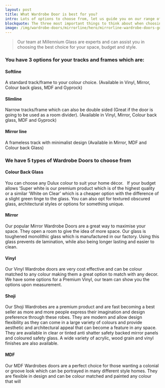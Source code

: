 ```yaml
---
layout: post
title: What Wardrobe Door is best for you? 
intro: Lots of options to choose from, let us guide you on our range of Softline, Slimline, Mirrorline and other options.
blockquote: The three most important things to think about when choosing your Sliding Wardrobe Doors are Design, Quality and Fit
image: /img/wardrobe-doors/mirrorline/hero/mirrorline-wardrobe-doors-gold-coast-4.jpg
---
```

> Our team at Millennium Glass are experts and can assist you in choosing the best choice for your space, budget and style.

### You have 3 options for your tracks and frames which are:

#### Softline
A standard track/frame to your colour choice. (Available in Vinyl, Mirror, Colour back glass, MDF and Gyprock)

#### Slimline 
Narrow tracks/frame which can also be double sided (Great if the door is going to be used as a room divider). (Available in Vinyl, Mirror, Colour back glass, MDF and Gyprock)

#### Mirror line
A frameless track with minimalist design (Available in Mirror, MDF and Colour back Glass)

### We have 5 types of Wardrobe Doors to choose from

#### Colour Back Glass
You can choose any Dulux colour to suit your home décor.   If your budget allows ‘Super white is our premium product which is of the highest quality or a similar ‘White on Clear’ which is a cheaper option with the difference of a slight green tinge to the glass.  You can also opt for textured obscured glass, architectural styles or options for something unique. 

#### Mirror
Our popular Mirror Wardrobe Doors are a great way to maximise your space. They open a room to give the idea of more space. Our glass is toughened monolithic glass which is manufactured in our factory. Using this glass prevents de lamination, while also being longer lasting and easier to clean.

#### Vinyl
Our Vinyl Wardrobe doors are very cost effective and can be colour matched to any colour making them a great option to match with any decor. We have some options for a Premium Vinyl, our team can show you the options upon measurement. 

#### Shoji
Our Shoji Wardrobes are a premium product and are fast becoming a best seller as more and more people express their imagination and design preference through these robes. They are modern and allow design flexibility as they can come in a large variety of colours and provide aesthetic and architectural appeal that can become a feature in any space. They are available in clear or tinted anti shatter safety backed mirror panels and coloured safety glass. A wide variety of acrylic, wood grain and vinyl finishes are also available.

#### MDF
Our MDF Wardrobes doors are a perfect choice for those wanting a colonial or groove look which can be portrayed in many different style homes. They are flexible in design and can be colour matched and painted any colour that will

                        